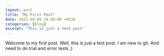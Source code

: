 ```yaml
---
layout: post
title: "My First Post"
date: 2025-08-09 10:00:00 +0530
categories: [blog]
excerpt: "This is just a test post"
---
```


Welcome to my first post. Well, this is just a test post. I am new to git. And need to do trial and error tests ;)
